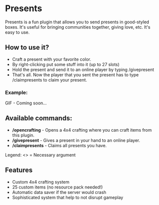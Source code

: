 # Presents

Presents is a fun plugin that allows you to send presents in good-styled boxes. It's useful for bringing communities together, giving love, etc. It's easy to use.

## How to use it?
- Craft a present with your favorite color.
- By right-clicking put some stuff into it (up to 27 slots)
- Hold the present and send it to an online player by typing /givepresent <Player>
- That's all. Now the player that you sent the present has to type /claimpresents to claim your present.

### Example:
GIF - Coming soon...

## Available commands:
- __/opencrafting__ - Opens a 4x4 crafting where you can craft items from this plugin.
- __/givepresent__ <Player> - Gives a present in your hand to an online player.
- __/claimpresents__ - Claims all presents you have.
  
Legend: <> = Necessary argument

## Features
- Custom 4x4 crafting system
- 25 custom items (no resource pack needed!)
- Automatic data saver if the server would crash
- Sophisticated system that help to not disrupt gameplay
